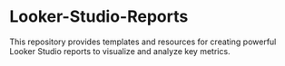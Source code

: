 # Looker-Studio-Reports
This repository provides templates and resources for creating powerful Looker Studio reports to visualize and analyze key metrics. 
